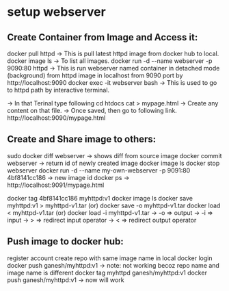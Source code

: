 # setup webserver


## Create Container from Image and Access it:
docker pull httpd -> This is pull latest httpd image from docker hub to local.
docker image ls -> To list all images.
docker run -d --name webserver -p 9090:80 httpd -> This is run webserver named container in detached mode (background) from httpd image in localhost from 9090 port by http://localhost:9090
docker exec -it webserver bash -> This is used to go to httpd path by interactive terminal.

-> In that Terinal type following 
cd htdocs
cat > mypage.html
-> Create any content on that file.
-> Once saved, then go to following link.
http://localhost:9090/mypage.html


## Create and Share image to others:
sudo docker diff webserver -> shows diff from source image
docker commit webserver -> return id of newly created image
docker image ls 
docker stop webserver
docker run -d --name my-own-webserver -p 9091:80 4bf8141cc186 -> new image id
docker ps
-> http://localhost:9091/mypage.html

docker tag 4bf8141cc186 myhttpd:v1
docker image ls
docker save myhttpd:v1 > myhttpd-v1.tar  (or) docker save -o myhttpd-v1.tar
docker load < myhttpd-v1.tar (or) docker load -i myhttpd-v1.tar
-> -o => output
-> -i => input
-> > => redirect input operator
-> < => redirect output operator


## Push image to docker hub:
register account
create repo with same image name in local
docker login
docker push ganesh/myhttpd:v1 -> note: not working becoz repo name and image name is different
docker tag myhttpd ganesh/myhttpd:v1
docker push ganesh/myhttpd:v1 -> now will work
